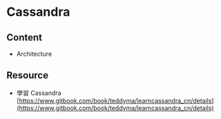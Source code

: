 # Cassandra


## Content

* Architecture


## Resource

* 學習 Cassandra  [https://www.gitbook.com/book/teddyma/learncassandra_cn/details](https://www.gitbook.com/book/teddyma/learncassandra_cn/details)

